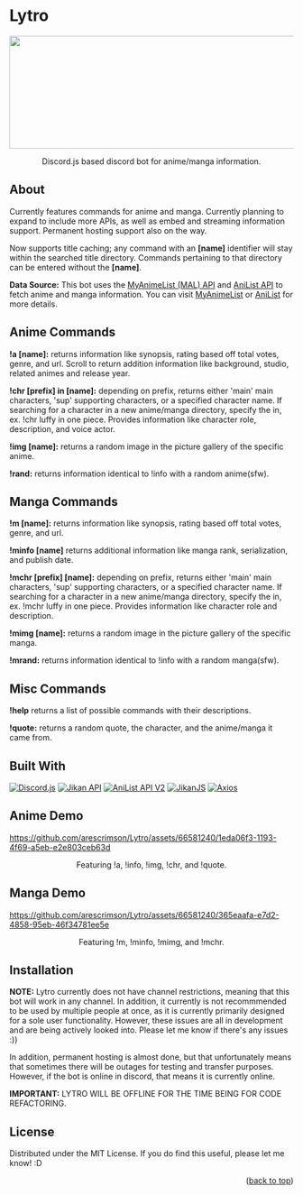 # Lytro
<div style="text-align:center">
<img src="https://github.com/arescrimson/Lytro/blob/master/media/newbanner.jpg" alt="" width="1500" height="200">
</div>

<p align="center"> Discord.js based discord bot for anime/manga information.</p>

<!-- PROJECT ABOUT !-->
## About

Currently features commands for anime and manga. Currently planning to expand to include more APIs, as well as embed and streaming information support. Permanent hosting support also on the way. 

Now supports title caching; any command with an **[name]** identifier will stay within the searched title directory. Commands pertaining to that directory can be entered without the **[name]**.

**Data Source:** This bot uses the [MyAnimeList (MAL) API](https://myanimelist.net/apiconfig/references/api/v2) and [AniList API](https://anilist.gitbook.io/anilist-apiv2-docs/) to fetch anime and manga information. You can visit [MyAnimeList](https://myanimelist.net/) or [AniList](https://anilist.co/) for more details.

## Anime Commands

**!a [name]:** returns information like synopsis, rating based off total votes, genre, and url. Scroll to return addition information like background, studio, related animes and release year. 

**!chr [prefix] in [name]:** depending on prefix, returns either 'main' main characters, 'sup' supporting characters, or a specified character name. If searching for a character in a new anime/manga directory, specify the in, ex. !chr luffy in one piece. Provides information like character role, description, and voice actor. 

**!img [name]:** returns a random image in the picture gallery of the specific anime. 

**!rand:** returns information identical to !info with a random anime(sfw).

## Manga Commands

**!m [name]:** returns information like synopsis, rating based off total votes, genre, and url. 

**!minfo [name]** returns additional information like manga rank, serialization, and publish date. 

**!mchr [prefix] [name]:** depending on prefix, returns either 'main' main characters, 'sup' supporting characters, or a specified character name. If searching for a character in a new anime/manga directory, specify the in, ex. !mchr luffy in one piece. Provides information like character role and description.

**!mimg [name]:** returns a random image in the picture gallery of the specific manga. 

**!mrand:** returns information identical to !info with a random manga(sfw).

## Misc Commands

**!help** returns a list of possible commands with their descriptions. 

**!quote:** returns a random quote, the character, and the anime/manga it came from. 

## Built With 

[![Discord.js](https://img.shields.io/badge/Discord.js-v15.0.0-blue.svg)](https://discord.js.org/) [![Jikan API](https://img.shields.io/badge/Jikan%20API-Latest-green.svg)](https://docs.api.jikan.moe/) [![AniList API V2](https://img.shields.io/badge/AniList%20API%20V2-v2.8.0-green.svg)](https://docs.api.jikan.moe/) [![JikanJS](https://img.shields.io/badge/JikanJS-v4.0.0-blue.svg)](https://github.com/rizzzigit/jikan4.js) [![Axios](https://img.shields.io/badge/Axios-v1.5.0-blue)](https://github.com/axios/axios)

## Anime Demo 

https://github.com/arescrimson/Lytro/assets/66581240/1eda06f3-1193-4f69-a5eb-e2e803ceb63d

<p align="center"> Featuring !a, !info, !img, !chr, and !quote.</p>

## Manga Demo

https://github.com/arescrimson/Lytro/assets/66581240/365eaafa-e7d2-4858-95eb-46f34781ee5e

<p align="center"> Featuring !m, !minfo, !mimg, and !mchr.</p>

## Installation 

**NOTE:** Lytro currently does not have channel restrictions, meaning that this bot will work in any channel. In addition, it currently is not recommmended to be used by multiple people at once, as it is currently primarily designed for a sole user functionality. However, these issues are all in development and are being actively looked into. Please let me know if there's any issues :)) 

In addition, permanent hosting is almost done, but that unfortunately means that sometimes there will be outages for testing and transfer purposes. However, if the bot is online in discord, that means it is currently online. 

**IMPORTANT:** LYTRO WILL BE OFFLINE FOR THE TIME BEING FOR CODE REFACTORING. 

<!-- LICENSE -->
## License

Distributed under the MIT License. If you do find this useful, please let me know! :D 

<p align="right">(<a href="#readme-top">back to top</a>)</p>
